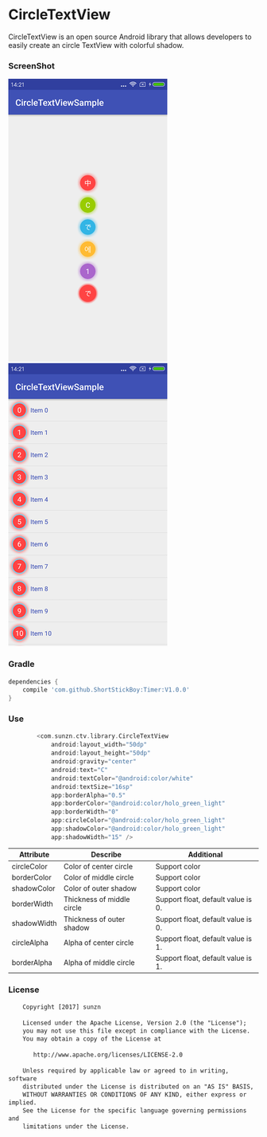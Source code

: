 # CircleTextView
CircleTextView is an open source Android library that allows developers to easily create an circle TextView with colorful shadow.

### ScreenShot
<a href="screenshot/Demo01.png"><img src="screenshot/Demo01.png"/></a> <a href="screenshot/Demo02.png"><img src="screenshot/Demo02.png"/></a>

### Gradle
```groovy
dependencies {
    compile 'com.github.ShortStickBoy:Timer:V1.0.0'
}
```

### Use
```groovy
        <com.sunzn.ctv.library.CircleTextView
            android:layout_width="50dp"
            android:layout_height="50dp"
            android:gravity="center"
            android:text="C"
            android:textColor="@android:color/white"
            android:textSize="16sp"
            app:borderAlpha="0.5"
            app:borderColor="@android:color/holo_green_light"
            app:borderWidth="0"
            app:circleColor="@android:color/holo_green_light"
            app:shadowColor="@android:color/holo_green_light"
            app:shadowWidth="15" />
```

| Attribute   | Describe                               | Additional                                                        |
| ----------- | -------------------------------------- | ----------------------------------------------------------------- |
| circleColor | Color of center circle                 | Support color                                                     |
| borderColor | Color of middle circle                 | Support color                                                     |
| shadowColor | Color of outer shadow                  | Support color                                                     |
| borderWidth | Thickness of middle circle             | Support float, default value is 0.                                |
| shadowWidth | Thickness of outer shadow              | Support float, default value is 0.                                |
| circleAlpha | Alpha of center circle                 | Support float, default value is 1.                                |
| borderAlpha | Alpha of middle circle                 | Support float, default value is 1.                                |

### License
```
    Copyright [2017] sunzn

    Licensed under the Apache License, Version 2.0 (the "License");
    you may not use this file except in compliance with the License.
    You may obtain a copy of the License at

       http://www.apache.org/licenses/LICENSE-2.0

    Unless required by applicable law or agreed to in writing, software
    distributed under the License is distributed on an "AS IS" BASIS,
    WITHOUT WARRANTIES OR CONDITIONS OF ANY KIND, either express or implied.
    See the License for the specific language governing permissions and
    limitations under the License.
```